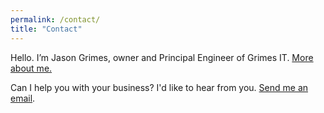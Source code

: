```yaml
---
permalink: /contact/
title: "Contact"
---
```


Hello. I’m Jason Grimes, owner and Principal Engineer of Grimes IT. 
[More about me.](/about/)

Can I help you with your business?
I'd like to hear from you. 
[Send me an email](mailto:jason+estimate@grimesit.com).
